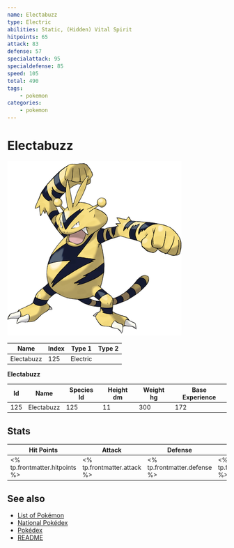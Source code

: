 ```yaml
---
name: Electabuzz
type: Electric
abilities: Static, (Hidden) Vital Spirit
hitpoints: 65
attack: 83
defense: 57
specialattack: 95
specialdefense: 85
speed: 105
total: 490
tags:
    - pokemon
categories:
    - pokemon
---
```


# Electabuzz


![Electabuzz](images/125.png)

| **Name** | **Index** | **Type 1** | **Type 2** |
|----|----|----|----|
| Electabuzz | 125 | Electric  |  |

**Electabuzz** 




| **Id** | **Name** | **Species Id** | **Height dm** | **Weight hg** | **Base Experience** |
|--------|----------|----------------|------------|------------|---------------------|
| 125 | Electabuzz | 125 | 11 | 300 | 172 |



## Stats

| **Hit Points** | **Attack** | **Defense** | **Special Attack** | **Special Defense** | **Speed** | **Total** |
|----------------|------------|-------------|--------------------|---------------------|-----------|-----------|
| <% tp.frontmatter.hitpoints %> | <% tp.frontmatter.attack %> | <% tp.frontmatter.defense %> | <% tp.frontmatter.specialattack %> | <% tp.frontmatter.specialdefense %> | <% tp.frontmatter.speed %> | <% tp.frontmatter.total %> |

## See also

- [List of Pokémon](../pokemon.md)
- [National Pokédex](../national_pokedex.md)
- [Pokédex](../pokedex.md)
- [README](../README.md)
